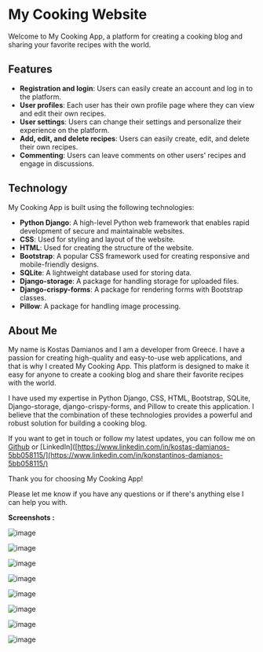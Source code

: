 # My Cooking Website

Welcome to My Cooking App, a platform for creating a cooking blog and sharing your favorite recipes with the world.

## Features

-   **Registration and login**: Users can easily create an account and log in to the platform.
-   **User profiles**: Each user has their own profile page where they can view and edit their own recipes.
-   **User settings**: Users can change their settings and personalize their experience on the platform.
-   **Add, edit, and delete recipes**: Users can easily create, edit, and delete their own recipes.
-   **Commenting**: Users can leave comments on other users' recipes and engage in discussions.

## Technology

My Cooking App is built using the following technologies:

-   **Python Django**: A high-level Python web framework that enables rapid development of secure and maintainable websites.
-   **CSS**: Used for styling and layout of the website.
-   **HTML**: Used for creating the structure of the website.
-   **Bootstrap**: A popular CSS framework used for creating responsive and mobile-friendly designs.
-   **SQLite**: A lightweight database used for storing data.
-   **Django-storage**: A package for handling storage for uploaded files.
-   **Django-crispy-forms**: A package for rendering forms with Bootstrap classes.
-   **Pillow**: A package for handling image processing.

## About Me

My name is Kostas Damianos and I am a developer from Greece. I have a passion for creating high-quality and easy-to-use web applications, and that is why I created My Cooking App. This platform is designed to make it easy for anyone to create a cooking blog and share their favorite recipes with the world.

I have used my expertise in Python Django, CSS, HTML, Bootstrap, SQLite, Django-storage, django-crispy-forms, and Pillow to create this application. I believe that the combination of these technologies provides a powerful and robust solution for building a cooking blog.

If you want to get in touch or follow my latest updates, you can follow me on [Github](https://github.com/kostas2370) or [LinkedIn]([https://www.linkedin.com/in/kostas-damianos-5bb058115/](https://www.linkedin.com/in/konstantinos-damianos-5bb058115/)

Thank you for choosing My Cooking App!

Please let me know if you have any questions or if there's anything else I can help you with.

**Screenshots :**





![image](https://user-images.githubusercontent.com/96636678/191924255-f1821329-3d59-493e-a4da-59ee473557a5.png)

![image](https://user-images.githubusercontent.com/96636678/191924301-c3ec6957-d12e-43ab-8805-744f5651cc10.png)


![image](https://user-images.githubusercontent.com/96636678/191924319-f4c0fc81-7024-4ed4-ab31-d3996d994e88.png)

![image](https://user-images.githubusercontent.com/96636678/191924330-f6d34082-68fd-44b3-abf0-fb26864f7a4a.png)

![image](https://user-images.githubusercontent.com/96636678/191924341-0df767e8-8b4c-458d-a2a2-3b9271cd9d91.png)

![image](https://user-images.githubusercontent.com/96636678/191924355-2f1af5a7-23d4-4568-b913-eab8297ffdae.png)

![image](https://user-images.githubusercontent.com/96636678/191924369-7059eb7d-416f-4065-8d44-886c5ee30dff.png)

![image](https://user-images.githubusercontent.com/96636678/191924382-dd05e8d0-209b-41b7-b8eb-d71ca2c3fa6c.png)
